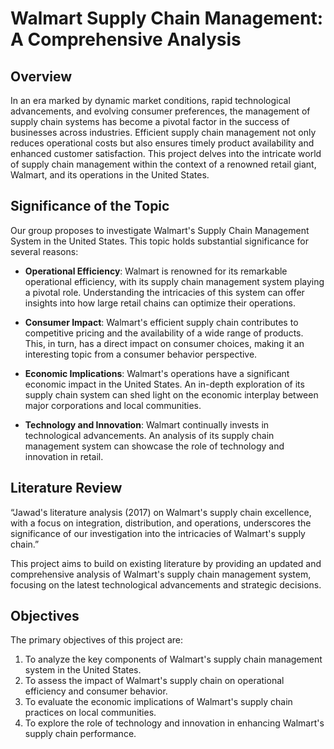 # Walmart Supply Chain Management: A Comprehensive Analysis

## Overview

In an era marked by dynamic market conditions, rapid technological advancements, and evolving consumer preferences, the management of supply chain systems has become a pivotal factor in the success of businesses across industries. Efficient supply chain management not only reduces operational costs but also ensures timely product availability and enhanced customer satisfaction. This project delves into the intricate world of supply chain management within the context of a renowned retail giant, Walmart, and its operations in the United States.

## Significance of the Topic

Our group proposes to investigate Walmart's Supply Chain Management System in the United States. This topic holds substantial significance for several reasons:

- **Operational Efficiency**: Walmart is renowned for its remarkable operational efficiency, with its supply chain management system playing a pivotal role. Understanding the intricacies of this system can offer insights into how large retail chains can optimize their operations.

- **Consumer Impact**: Walmart's efficient supply chain contributes to competitive pricing and the availability of a wide range of products. This, in turn, has a direct impact on consumer choices, making it an interesting topic from a consumer behavior perspective.

- **Economic Implications**: Walmart's operations have a significant economic impact in the United States. An in-depth exploration of its supply chain system can shed light on the economic interplay between major corporations and local communities.

- **Technology and Innovation**: Walmart continually invests in technological advancements. An analysis of its supply chain management system can showcase the role of technology and innovation in retail.

## Literature Review

“Jawad's literature analysis (2017) on Walmart's supply chain excellence, with a focus on integration, distribution, and operations, underscores the significance of our investigation into the intricacies of Walmart's supply chain.”

This project aims to build on existing literature by providing an updated and comprehensive analysis of Walmart's supply chain management system, focusing on the latest technological advancements and strategic decisions.

## Objectives

The primary objectives of this project are:

1. To analyze the key components of Walmart's supply chain management system in the United States.
2. To assess the impact of Walmart's supply chain on operational efficiency and consumer behavior.
3. To evaluate the economic implications of Walmart's supply chain practices on local communities.
4. To explore the role of technology and innovation in enhancing Walmart's supply chain performance.




